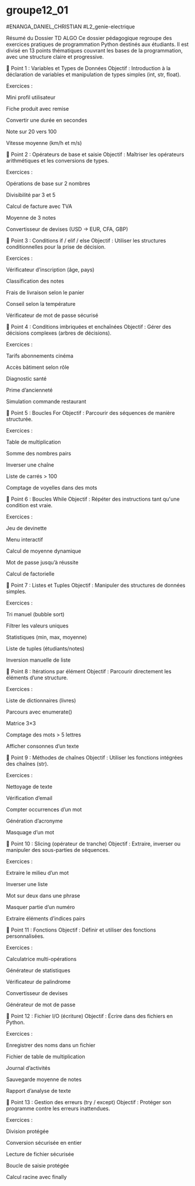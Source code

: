 # groupe12_01
#ENANGA_DANIEL_CHRISTIAN
#L2_genie-electrique

Résumé du Dossier TD ALGO
Ce dossier pédagogique regroupe des exercices pratiques de programmation Python destinés aux étudiants. Il est divisé en 13 points thématiques couvrant les bases de la programmation, avec une structure claire et progressive.

📌 Point 1 : Variables et Types de Données
Objectif : Introduction à la déclaration de variables et manipulation de types simples (int, str, float).

Exercices :

Mini profil utilisateur

Fiche produit avec remise

Convertir une durée en secondes

Note sur 20 vers 100

Vitesse moyenne (km/h et m/s)

📌 Point 2 : Opérateurs de base et saisie
Objectif : Maîtriser les opérateurs arithmétiques et les conversions de types.

Exercices :

Opérations de base sur 2 nombres

Divisibilité par 3 et 5

Calcul de facture avec TVA

Moyenne de 3 notes

Convertisseur de devises (USD → EUR, CFA, GBP)

📌 Point 3 : Conditions if / elif / else
Objectif : Utiliser les structures conditionnelles pour la prise de décision.

Exercices :

Vérificateur d’inscription (âge, pays)

Classification des notes

Frais de livraison selon le panier

Conseil selon la température

Vérificateur de mot de passe sécurisé

📌 Point 4 : Conditions imbriquées et enchaînées
Objectif : Gérer des décisions complexes (arbres de décisions).

Exercices :

Tarifs abonnements cinéma

Accès bâtiment selon rôle

Diagnostic santé

Prime d’ancienneté

Simulation commande restaurant

📌 Point 5 : Boucles For
Objectif : Parcourir des séquences de manière structurée.

Exercices :

Table de multiplication

Somme des nombres pairs

Inverser une chaîne

Liste de carrés > 100

Comptage de voyelles dans des mots

📌 Point 6 : Boucles While
Objectif : Répéter des instructions tant qu'une condition est vraie.

Exercices :

Jeu de devinette

Menu interactif

Calcul de moyenne dynamique

Mot de passe jusqu’à réussite

Calcul de factorielle

📌 Point 7 : Listes et Tuples
Objectif : Manipuler des structures de données simples.

Exercices :

Tri manuel (bubble sort)

Filtrer les valeurs uniques

Statistiques (min, max, moyenne)

Liste de tuples (étudiants/notes)

Inversion manuelle de liste

📌 Point 8 : Itérations par élément
Objectif : Parcourir directement les éléments d’une structure.

Exercices :

Liste de dictionnaires (livres)

Parcours avec enumerate()

Matrice 3×3

Comptage des mots > 5 lettres

Afficher consonnes d’un texte

📌 Point 9 : Méthodes de chaînes
Objectif : Utiliser les fonctions intégrées des chaînes (str).

Exercices :

Nettoyage de texte

Vérification d’email

Compter occurrences d’un mot

Génération d’acronyme

Masquage d’un mot

📌 Point 10 : Slicing (opérateur de tranche)
Objectif : Extraire, inverser ou manipuler des sous-parties de séquences.

Exercices :

Extraire le milieu d’un mot

Inverser une liste

Mot sur deux dans une phrase

Masquer partie d’un numéro

Extraire éléments d’indices pairs

📌 Point 11 : Fonctions
Objectif : Définir et utiliser des fonctions personnalisées.

Exercices :

Calculatrice multi-opérations

Générateur de statistiques

Vérificateur de palindrome

Convertisseur de devises

Générateur de mot de passe

📌 Point 12 : Fichier I/O (écriture)
Objectif : Écrire dans des fichiers en Python.

Exercices :

Enregistrer des noms dans un fichier

Fichier de table de multiplication

Journal d’activités

Sauvegarde moyenne de notes

Rapport d’analyse de texte

📌 Point 13 : Gestion des erreurs (try / except)
Objectif : Protéger son programme contre les erreurs inattendues.

Exercices :

Division protégée

Conversion sécurisée en entier

Lecture de fichier sécurisée

Boucle de saisie protégée

Calcul racine avec finally